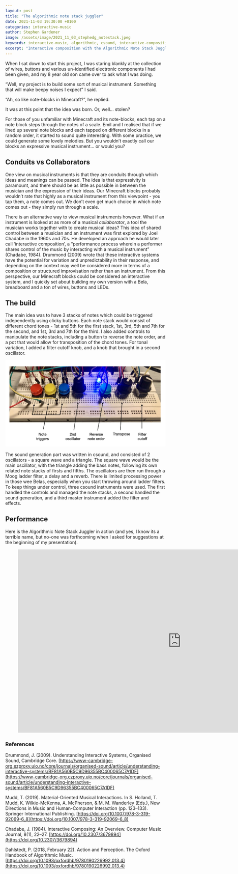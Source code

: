 ```yaml
---
layout: post
title: "The algorithmic note stack juggler"
date: 2021-11-03 19:30:00 +0100
categories: interactive-music
author: Stephen Gardener
image: /assets/image/2021_11_03_stephedg_notestack.jpeg
keywords: interactive-music, algorithmic, csound, interactive-composition
excerpt: "Interactive composition with the Algorithmic Note Stack Juggler."
---
```



When I sat down to start this project, I was staring blankly at the collection of wires, buttons and various un-identified electronic components I had been given, and my 8 year old son came over to ask what I was doing.

“Well, my project is to build some sort of musical instrument. Something that will make beepy noises I expect” I said.

“Ah, so like note-blocks in Minecraft?”, he replied.

It was at this point that the idea was born. Or, well… stolen?

For those of you unfamiliar with Minecraft and its note-blocks, each tap on a note block steps through the notes of a scale. Emil and I realised that if we lined up several note blocks and each tapped on different blocks in a random order, it started to sound quite interesting. With some practice, we could generate some lovely melodies. But you wouldn’t exactly call our blocks an expressive musical instrument… or would you?

## Conduits vs Collaborators

One view on musical instruments is that they are conduits through which ideas and meanings can be passed. The idea is that expressivity is paramount, and there should be as little as possible in between the musician and the expression of their ideas. Our Minecraft blocks probably wouldn’t rate that highly as a musical instrument from this viewpoint - you tap them, a note comes out. We don’t even get much choice in which note comes out - they simply run through a scale.

There is an alternative way to view musical instruments however. What if an instrument is looked at as more of a musical *collaborator*, a tool the musician works together with to create musical ideas? This idea of shared control between a musician and an instrument was first explored by Joel Chadabe in the 1960s and 70s. He developed an approach he would later call ‘interactive composition’, a “performance process wherein a performer shares control of the music by interacting with a musical instrument” (Chadabe, 1984). Drummond (2009) wrote that these interactive systems have the potential for variation and unpredictability in their response, and depending on the context may well be considered more in terms of a composition or structured improvisation rather than an instrument. From this perspective, our Minecraft blocks could be considered an interactive system, and I quickly set about building my own version with a Bela, breadboard and a ton of wires, buttons and LEDs.

## The build

The main idea was to have 3 stacks of notes which could be triggered independently using clicky buttons. Each note stack would consist of different chord tones - 1st and 5th for the first stack, 1st, 3rd, 5th and 7th for the second, and 1st, 3rd and 7th for the third. I also added controls to manipulate the note stacks, including a button to reverse the note order, and a pot that would allow for transposition of the chord tones. For tonal variation, I added a filter cutoff knob, and a knob that brought in a second oscillator.

![The algorithmic note stack juggler](/assets/image/2021_11_03_stephedg_notestack2.jpeg "The algorithmic note stack juggler")

The sound generation part was written in csound, and consisted of 2 oscillators - a square wave and a triangle. The square wave would be the main oscillator, with the triangle adding the bass notes, following its own related note stacks of firsts and fifths. The oscillators are then run through a Moog ladder filter, a delay and a reverb. There is limited processing power in those wee Belas, especially when you start throwing around ladder filters. To keep things under control, three csound instruments were used. The first handled the controls and managed the note stacks, a second handled the sound generation, and a third master instrument added the filter and effects.

## Performance

Here is the Algorithmic Note Stack Juggler in action (and yes, I know its a terrible name, but no-one was forthcoming when I asked for suggestions at the beginning of my presentation).

<figure style="float: none">
   <iframe src="https://drive.google.com/file/d/1_uet7FWKMPYAnKbMxmj4n7X71L1LwvsS/preview" width="1024" height="576" frameborder="0" allowfullscreen></iframe>
</figure>



### References

Drummond, J. (2009). Understanding Interactive Systems, Organised Sound, Cambridge Core. [https://www-cambridge-org.ezproxy.uio.no/core/journals/organised-sound/article/understanding-interactive-systems/BF81A560B5C9D96355BC400065C7A1DF](https://www-cambridge-org.ezproxy.uio.no/core/journals/organised-sound/article/understanding-interactive-systems/BF81A560B5C9D96355BC400065C7A1DF)

Mudd, T. (2019). Material-Oriented Musical Interactions. In S. Holland, T. Mudd, K. Wilkie-McKenna, A. McPherson, & M. M. Wanderley (Eds.), New Directions in Music and Human-Computer Interaction (pp. 123–133). Springer International Publishing. [https://doi.org/10.1007/978-3-319-92069-6_8](https://doi.org/10.1007/978-3-319-92069-6_8)

Chadabe, J. (1984). Interactive Composing: An Overview. Computer Music Journal, 8(1), 22–27. [https://doi.org/10.2307/3679894](https://doi.org/10.2307/3679894)

Dahlstedt, P. (2018, February 22). Action and Perception. The Oxford Handbook of Algorithmic Music. [https://doi.org/10.1093/oxfordhb/9780190226992.013.4](https://doi.org/10.1093/oxfordhb/9780190226992.013.4)
